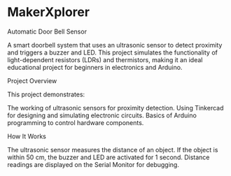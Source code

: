 # MakerXplorer
Automatic Door Bell Sensor

A smart doorbell system that uses an ultrasonic sensor to detect proximity and triggers a buzzer and LED. This project simulates the functionality of light-dependent resistors (LDRs) and thermistors, making it an ideal educational project for beginners in electronics and Arduino.

Project Overview

This project demonstrates:

The working of ultrasonic sensors for proximity detection.
Using Tinkercad for designing and simulating electronic circuits.
Basics of Arduino programming to control hardware components.

How It Works

The ultrasonic sensor measures the distance of an object.
If the object is within 50 cm, the buzzer and LED are activated for 1 second.
Distance readings are displayed on the Serial Monitor for debugging.

